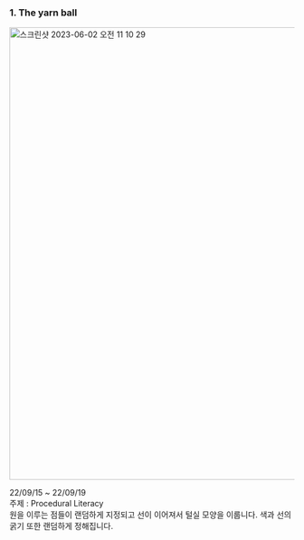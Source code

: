 ### 1. The yarn ball
<img width="799" alt="스크린샷 2023-06-02 오전 11 10 29" src="https://github.com/rninji/Creative-Algorithm/assets/78344310/87a607a2-879b-4228-9b18-797a5967af37">

22/09/15 ~ 22/09/19  
주제 : Procedural Literacy    
원을 이루는 점들이 랜덤하게 지정되고 선이 이어져서 털실 모양을 이룹니다. 색과 선의 굵기 또한 랜덤하게 정해집니다.
